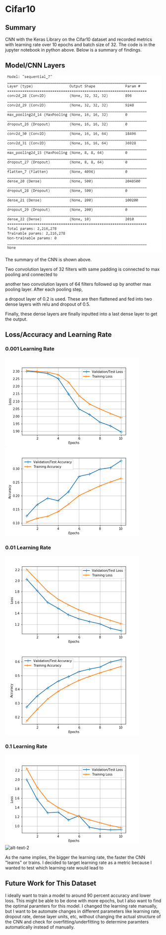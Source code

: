 # Cifar10 

Summary
------
CNN with the Keras Library on the Cifar10 dataset and recorded metrics with learning rate over 10 epochs and batch size of 32.
The code is in the jupyter notebook in python above. Below is a summary of findings.

Model/CNN Layers
-----------------

<img src = "https://github.com/CrudeCoconut/cifar10_cnn/blob/master/cnn_model.PNG">

The summary of the CNN is shown above. 

Two convolution layers of 32 filters with same padding is connected to max pooling and connected to 

another two convolution layers of 64 filters followed up by another max pooling layer. After each pooling step,

a dropout layer of 0.2 is used. These are then flattened and fed into two dense layers with relu and dropout of 0.5.

Finally, these dense layers are finally inputted into a last dense layer to get the output.


Loss/Accuracy and Learning Rate
--------------------------------
### 0.001 Learning Rate
![alt-text-1](https://github.com/CrudeCoconut/cifar10_cnn/blob/master/Learning%20Rate/0.001_Loss.png "Loss 0.001") ![alt-text-2](https://github.com/CrudeCoconut/cifar10_cnn/blob/master/Learning%20Rate/0.001_Acc.png "Accuracy 0.001")


### 0.01 Learning Rate
![alt-text-1](https://github.com/CrudeCoconut/cifar10_cnn/blob/master/Learning%20Rate/0.01_loss.PNG "title-1") ![alt-text-2](https://github.com/CrudeCoconut/cifar10_cnn/blob/master/Learning%20Rate/0.01_Acc.png "title-2")


### 0.1 Learning Rate
![alt-text-1](https://github.com/CrudeCoconut/cifar10_cnn/blob/master/Learning%20Rate/0.1_Loss.PNG "title-1") ![alt-text-2](https://github.com/CrudeCoconut/cifar10_cnn/blob/master/Learning%20Rate/0.1_Acc.png"title-2")


As the name implies, the bigger the learning rate, the faster the CNN "learns" or trains. I decided to target learning rate as 
a metric because I wanted to test which learning rate would lead to


Future Work for This Dataset
-----------------------------
I ideally want to train a model to around 90 percent accuracy and lower loss. This might be able to be done with more epochs, but
I also want to find the optimal paramters for this model. I changed the learning rate manually, but I want to be 
automate changes in different parameters like learning rate, dropout rate, dense layer units, etc, without changing
the actual structure of the CNN and check for overfitting/underfitting to determine paramters automatically instead of 
manually.
